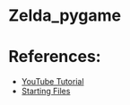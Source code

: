 # Zelda_pygame

# References: 
  * [YouTube Tutorial](https://www.youtube.com/watch?v=QU1pPzEGrqw&list=PLGUFtX0WQvIfc_tREtSfYcQpDju0YMg93&index=6&t=2678s&ab_channel=ClearCode)
  * [Starting Files](https://github.com/clear-code-projects/Zelda)
